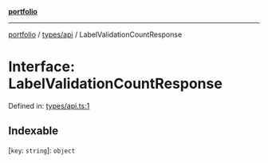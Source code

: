 [**portfolio**](../../../README.md)

***

[portfolio](../../../modules.md) / [types/api](../README.md) / LabelValidationCountResponse

# Interface: LabelValidationCountResponse

Defined in: [types/api.ts:1](https://github.com/tnorlund/Portfolio/blob/128978f462e4e6fd38799de0aaf129753fc6d9da/portfolio/types/api.ts#L1)

## Indexable

\[`key`: `string`\]: `object`
